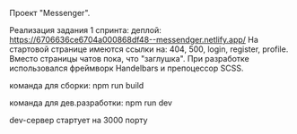 Проект "Messenger".

Реализация задания 1 спринта: 
деплой: https://6706636ce6704a000868df48--messendger.netlify.app/
На стартовой странице имеются ссылки на: 404, 500, login, register, profile. Вместо страницы чатов пока, что "заглушка".
При разработке использовался фреймворк Handelbars и препоцессор SCSS.


команда для сборки: npm run build

команда для дев.разработки: npm run dev

dev-сервер стартует на 3000 порту